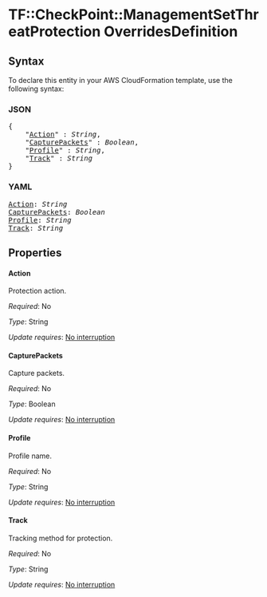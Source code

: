 # TF::CheckPoint::ManagementSetThreatProtection OverridesDefinition

## Syntax

To declare this entity in your AWS CloudFormation template, use the following syntax:

### JSON

<pre>
{
    "<a href="#action" title="Action">Action</a>" : <i>String</i>,
    "<a href="#capturepackets" title="CapturePackets">CapturePackets</a>" : <i>Boolean</i>,
    "<a href="#profile" title="Profile">Profile</a>" : <i>String</i>,
    "<a href="#track" title="Track">Track</a>" : <i>String</i>
}
</pre>

### YAML

<pre>
<a href="#action" title="Action">Action</a>: <i>String</i>
<a href="#capturepackets" title="CapturePackets">CapturePackets</a>: <i>Boolean</i>
<a href="#profile" title="Profile">Profile</a>: <i>String</i>
<a href="#track" title="Track">Track</a>: <i>String</i>
</pre>

## Properties

#### Action

Protection action.

_Required_: No

_Type_: String

_Update requires_: [No interruption](https://docs.aws.amazon.com/AWSCloudFormation/latest/UserGuide/using-cfn-updating-stacks-update-behaviors.html#update-no-interrupt)

#### CapturePackets

Capture packets.

_Required_: No

_Type_: Boolean

_Update requires_: [No interruption](https://docs.aws.amazon.com/AWSCloudFormation/latest/UserGuide/using-cfn-updating-stacks-update-behaviors.html#update-no-interrupt)

#### Profile

Profile name.

_Required_: No

_Type_: String

_Update requires_: [No interruption](https://docs.aws.amazon.com/AWSCloudFormation/latest/UserGuide/using-cfn-updating-stacks-update-behaviors.html#update-no-interrupt)

#### Track

Tracking method for protection.

_Required_: No

_Type_: String

_Update requires_: [No interruption](https://docs.aws.amazon.com/AWSCloudFormation/latest/UserGuide/using-cfn-updating-stacks-update-behaviors.html#update-no-interrupt)

